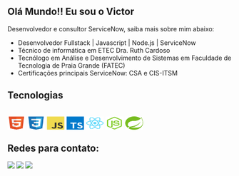 ## Olá Mundo!! Eu sou o Victor

Desenvolvedor e consultor ServiceNow, saiba mais sobre mim abaixo:
- Desenvolvedor Fullstack | Javascript | Node.js | ServiceNow
- Técnico de informática em ETEC Dra. Ruth Cardoso
- Tecnólogo em Análise e Desenvolvimento de Sistemas em Faculdade de Tecnologia de Praia Grande (FATEC)
- Certificações principais ServiceNow: CSA e CIS-ITSM

## Tecnologias

<div style="display: inline_block"><br>
  <img align="center" alt="logo-HTML" height="30" width="40" src="https://raw.githubusercontent.com/devicons/devicon/master/icons/html5/html5-original.svg">
  <img align="center" alt="logo-CSS" height="30" width="40" src="https://raw.githubusercontent.com/devicons/devicon/master/icons/css3/css3-original.svg">
  <img align="center" alt="logo-Js" height="30" width="40" src="https://raw.githubusercontent.com/devicons/devicon/master/icons/javascript/javascript-original.svg">
  <img align="center" alt="logo-Ts" height="30" width="40" src="https://raw.githubusercontent.com/devicons/devicon/master/icons/typescript/typescript-original.svg">
  <img align="center" alt="logo-React" height="30" width="40" src="https://raw.githubusercontent.com/devicons/devicon/master/icons/react/react-original.svg">
  <img align="center" alt="logo-Node" height="30" width="40" src="https://raw.githubusercontent.com/devicons/devicon/master/icons/nodejs/nodejs-original.svg">
  <img align="center" alt="logo-Spring" height="30" width="40" src="https://raw.githubusercontent.com/devicons/devicon/master/icons/spring/spring-original.svg">
</div>

## Redes para contato:

<div> 
  <a href = "mailto:victorluadev@gmail.com"><img src="https://img.shields.io/badge/-Gmail-C5221E?style=for-the-badge&logo=gmail&logoColor=white" target="_blank"></a>
  <a href="https://www.instagram.com/victorluaa" target="_blank"><img src="https://img.shields.io/badge/-Instagram-%23E4405F?style=for-the-badge&logo=instagram&logoColor=white" target="_blank"></a>
  <a href="https://www.linkedin.com/in/victor-lua" target="_blank"><img src="https://img.shields.io/badge/-LinkedIn-%230077B5?style=for-the-badge&logo=linkedin&logoColor=white" target="_blank"></a> 
</div>
